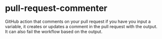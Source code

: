 # pull-request-commenter
GitHub action that comments on your pull request if you have you input a variable, it creates or updates a comment in the pull request with the output. It can also fail the workflow based on the output.
